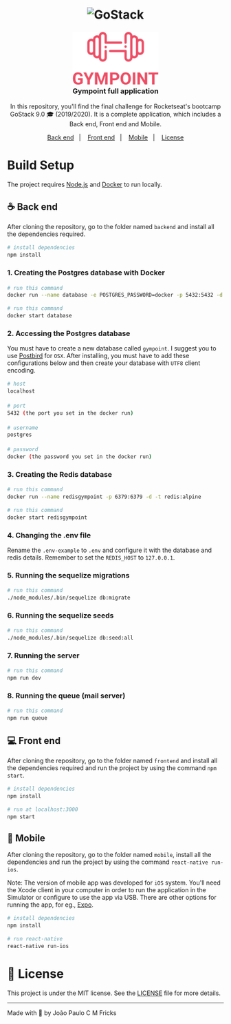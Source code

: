 <h1 align="center">
    <img alt="GoStack" src="https://rocketseat-cdn.s3-sa-east-1.amazonaws.com/bootcamp-header.png" width="200px" />
</h1>

<h3 align="center">
  <img alt="Gympoint" title="Gympoint" src=".github/gympoint-logo.png" width="200px" /> <br/>
  Gympoint full application
</h3>

<p align="center">In this repository, you'll find the final challenge for Rocketseat's bootcamp GoStack 9.0 🎓 (2019/2020). It is a complete application, which includes a Back end, Front end and Mobile.</p>

<p align="center">
  <a href="#coffee-back-end">Back end</a>&nbsp;&nbsp;&nbsp;|&nbsp;&nbsp;&nbsp;
  <a href="#computer-front-end">Front end</a>&nbsp;&nbsp;&nbsp;|&nbsp;&nbsp;&nbsp;
  <a href="#iphone-mobile">Mobile</a>&nbsp;&nbsp;&nbsp;|&nbsp;&nbsp;&nbsp;
  <a href="#memo-license">License</a>
</p>

# Build Setup

The project requires [Node.js](https://nodejs.org/) and [Docker](https://docs.docker.com/install/) to run locally.

## :coffee: Back end

After cloning the repository, go to the folder named `backend` and install all the dependencies required.

```bash
# install dependencies
npm install
```

### 1. Creating the Postgres database with Docker

```bash
# run this command
docker run --name database -e POSTGRES_PASSWORD=docker -p 5432:5432 -d postgres
```

```bash
# run this command
docker start database
```

### 2. Accessing the Postgres database

You must have to create a new database called `gympoint`. I suggest you to use [Postbird](https://www.electronjs.org/apps/postbird) for `OSX`. After installing, you must have to add these configurations below and then create your database with `UTF8` client encoding.

```bash
# host
localhost

# port
5432 (the port you set in the docker run)

# username
postgres

# password
docker (the password you set in the docker run)
```

### 3. Creating the Redis database

```bash
# run this command
docker run --name redisgympoint -p 6379:6379 -d -t redis:alpine
```

```bash
# run this command
docker start redisgympoint
```

### 4. Changing the .env file

Rename the `.env-example` to `.env` and configure it with the database and redis details. Remember to set the `REDIS_HOST` to `127.0.0.1`.

### 5. Running the sequelize migrations

```bash
# run this command
./node_modules/.bin/sequelize db:migrate
```

### 6. Running the sequelize seeds

```bash
# run this command
./node_modules/.bin/sequelize db:seed:all
```

### 7. Running the server

```bash
# run this command
npm run dev
```

### 8. Running the queue (mail server)

```bash
# run this command
npm run queue
```

## :computer: Front end

After cloning the repository, go to the folder named `frontend` and install all the dependencies required and run the project by using the command `npm start`.

```bash
# install dependencies
npm install
```

```bash
# run at localhost:3000
npm start
```

## :iphone: Mobile

After cloning the repository, go to the folder named `mobile`, install all the dependencies and run the project by using the command `react-native run-ios`.

Note: The version of mobile app was developed for `iOS` system. You'll need the Xcode client in your computer in order to run the application in the Simulator or configure to use the app via USB. There are other options for running the app, for eg., [Expo](https://expo.io/learn).

```bash
# install dependencies
npm install
```

```bash
# run react-native
react-native run-ios
```

# :memo: License

This project is under the MIT license. See the [LICENSE](LICENSE.md) file for more details.

---

Made with :blue_heart: by João Paulo C M Fricks
